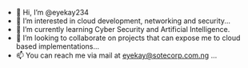 - 👋 Hi, I’m @eyekay234
- 👀 I’m interested in cloud development, networking and security...
- 🌱 I’m currently learning Cyber Security and Artificial Intelligence.
- 💞️ I’m looking to collaborate on projects that can expose me to cloud based implementations...
- 📫 You can reach me via mail at eyekay@sotecorp.com.ng ...

<!---
eyekay234/eyekay234 is a ✨ special ✨ repository because its `README.md` (this file) appears on your GitHub profile.
You can click the Preview link to take a look at your changes.
--->
